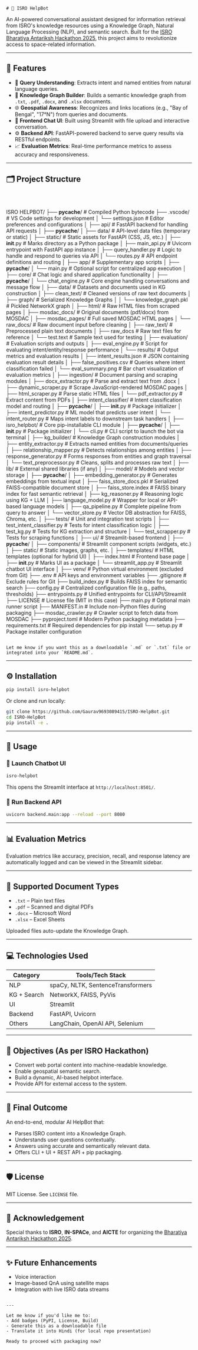 



                                                                                         # 🌟 ISRO HelpBot 

An AI-powered conversational assistant designed for information retrieval from ISRO's knowledge resources using a Knowledge Graph, Natural Language Processing (NLP), and semantic search. Built for the [ISRO Bharatiya Antariksh Hackathon 2025](https://www.isrohack.in/), this project aims to revolutionize access to space-related information.

---

## 📌 Features

- 🔎 **Query Understanding**: Extracts intent and named entities from natural language queries.
- 🧠 **Knowledge Graph Builder**: Builds a semantic knowledge graph from `.txt`, `.pdf`, `.docx`, and `.xlsx` documents.
- 🌐 **Geospatial Awareness**: Recognizes and links locations (e.g., "Bay of Bengal", "17°N") from queries and documents.
- 💬 **Frontend Chat UI**: Built using Streamlit with file upload and interactive conversation.
- ⚙️ **Backend API**: FastAPI-powered backend to serve query results via RESTful endpoints.
- 📈 **Evaluation Metrics**: Real-time performance metrics to assess accuracy and responsiveness.

---

## 🗂️ Project Structure

```



```
ISRO HELPBOT/
├── __pycache__/                       # Compiled Python bytecode
├── .vscode/                           # VS Code settings for development
│   └── settings.json                  # Editor preferences and configurations
│
├── api/                               # FastAPI backend for handling API requests
│   ├── __pycache__/
│   ├── data/                          # API-level data files (temporary or static)
│   ├── static/                        # Static assets for FastAPI (CSS, JS, etc.)
│   ├── __init__.py                    # Marks directory as a Python package
│   ├── main_api.py                    # Uvicorn entrypoint with FastAPI app instance
│   ├── query_handler.py               # Logic to handle and respond to queries via API
│   └── routes.py                      # API endpoint definitions and routing
│
├── app/                               # Supplementary app scripts
│   ├── __pycache__/
│   └── main.py                        # Optional script for centralized app execution
│
├── core/                              # Chat logic and shared application functionality
│   ├── __pycache__/
│   └── chat_engine.py                 # Core engine handling conversations and message flow
│
├── data/                              # Datasets and documents used in KG construction
│   ├── clean_text/                    # Cleaned versions of raw text documents
│   ├── graph/                         # Serialized Knowledge Graphs
│   │   └── knowledge_graph.pkl        # Pickled NetworkX graph
│   ├── html/                          # Raw HTML files from scraped pages
│   ├── mosdac_docs/                   # Original documents (pdf/docx) from MOSDAC
│   ├── mosdac_pages/                  # Full saved MOSDAC HTML pages
│   └── raw_docs/                      # Raw document input before cleaning
│
├── raw_text/                          # Preprocessed plain text documents
│   ├── raw_docs                       # Raw text files for reference
│   └── test.text                      # Sample text used for testing
│
├── evaluation/                        # Evaluation scripts and outputs
│   ├── eval_engine.py                 # Script for evaluating intent/entity/response performance
│   └── results/                       # Output metrics and evaluation results
│       ├── intent_results.json        # JSON containing evaluation result details
│       ├── false_positives.csv        # Queries where intent classification failed
│       └── eval_summary.png           # Bar chart visualization of evaluation metrics
│
├── ingestion/                         # Document parsing and scraping modules
│   ├── docx_extractor.py              # Parse and extract text from .docx
│   ├── dynamic_scraper.py             # Scrape JavaScript-rendered MOSDAC pages
│   ├── html_scraper.py                # Parse static HTML files
│   └── pdf_extractor.py               # Extract content from PDFs
│
├── intent_classifier/                # Intent classification model and routing
│   ├── __pycache__/
│   ├── __init__.py                    # Package initializer
│   ├── intent_predictor.py            # ML model that predicts user intent
│   └── intent_router.py               # Maps intent labels to downstream task handlers
│
├── isro_helpbot/                      # Core pip-installable CLI module
│   ├── __pycache__/
│   ├── __init__.py                    # Package initializer
│   └── cli.py                         # CLI script to launch the bot via terminal
│
├── kg_builder/                        # Knowledge Graph construction modules
│   ├── entity_extractor.py            # Extracts named entities from documents/queries
│   ├── relationship_mapper.py         # Detects relationships among entities
│   ├── response_generator.py          # Forms responses from entities and graph traversal
│   └── text_preprocessor.py           # Cleans, splits and processes raw text
│
├── lib/                               # External shared libraries (if any)
│
├── model/                             # Models and vector storage
│   ├── __pycache__/
│   ├── embedding_generator.py         # Generates embeddings from textual input
│   ├── faiss_store_docs.pkl           # Serialized FAISS-compatible document store
│   ├── faiss_store.index              # FAISS binary index for fast semantic retrieval
│   ├── kg_reasoner.py                 # Reasoning logic using KG + LLM
│   ├── language_model.py              # Wrapper for local or API-based language models
│   ├── qa_pipeline.py                 # Complete pipeline from query to answer
│   └── vector_store.py                # Vector DB abstraction for FAISS, Chroma, etc.
│
├── tests/                             # Unit and integration test scripts
│   ├── test_intent_classifier.py      # Tests for intent classification logic
│   ├── test_kg.py                     # Tests for KG extraction and structure
│   └── test_scrapper.py               # Tests for scraping functions
│
├── ui/                                # Streamlit-based frontend
│   ├── __pycache__/
│   ├── components/                    # Streamlit component scripts (widgets, etc.)
│   ├── static/                        # Static images, graphs, etc.
│   ├── templates/                     # HTML templates (optional for hybrid UI)
│   ├── index.html                     # Frontend base page
│   ├── __init__.py                    # Marks UI as a package
│   └── streamlit_app.py               # Streamlit chatbot UI interface
│
├── venv/                              # Python virtual environment (excluded from Git)
├── .env                               # API keys and environment variables
├── .gitignore                         # Exclude rules for Git
├── build_index.py                     # Builds FAISS index for semantic search
├── config.py                          # Centralized configuration file (e.g., paths, thresholds)
├── entrypoints.py                     # Unified entrypoints for CLI/API/Streamlit
├── LICENSE                            # License file (MIT in this case)
├── main.py                            # Optional main runner script
├── MANIFEST.in                        # Include non-Python files during packaging
├── mosdac_crawler.py                  # Crawler script to fetch data from MOSDAC
├── pyproject.toml                     # Modern Python packaging metadata
├── requirements.txt                   # Required dependencies for pip install
└── setup.py                           # Package installer configuration
```

Let me know if you want this as a downloadable `.md` or `.txt` file or integrated into your `README.md`.

````

---

## ⚙️ Installation

```bash
pip install isro-helpbot
````

Or clone and run locally:

```bash
git clone https://github.com/Gaurav9693089415/ISRO-HelpBot.git
cd ISRO-HelpBot
pip install -e .
```

---

## 🚀 Usage

### 📍 Launch Chatbot UI

```bash
isro-helpbot
```

This opens the Streamlit interface at `http://localhost:8501/`.

### 📍 Run Backend API

```bash
uvicorn backend.main:app --reload --port 8080
```

---

## 📊 Evaluation Metrics

Evaluation metrics like accuracy, precision, recall, and response latency are automatically logged and can be viewed in the Streamlit sidebar.

---

## 📂 Supported Document Types

* `.txt` – Plain text files
* `.pdf` – Scanned and digital PDFs
* `.docx` – Microsoft Word
* `.xlsx` – Excel Sheets

Uploaded files auto-update the Knowledge Graph.

---

## 💻 Technologies Used

| Category    | Tools/Tech Stack                  |
| ----------- | --------------------------------- |
| NLP         | spaCy, NLTK, SentenceTransformers |
| KG + Search | NetworkX, FAISS, PyVis            |
| UI          | Streamlit                         |
| Backend     | FastAPI, Uvicorn                  |
| Others      | LangChain, OpenAI API, Selenium   |

---

## 🎯 Objectives (As per ISRO Hackathon)

* Convert web portal content into machine-readable knowledge.
* Enable geospatial semantic search.
* Build a dynamic, AI-based helpbot interface.
* Provide API for external access to the system.

---

## 🏁 Final Outcome

An end-to-end, modular AI HelpBot that:

* Parses ISRO content into a Knowledge Graph.
* Understands user questions contextually.
* Answers using accurate and semantically relevant data.
* Offers CLI + UI + REST API + pip packaging.

---

## 🛡️ License

MIT License. See `LICENSE` file.

---

## 🙌 Acknowledgement

Special thanks to **ISRO**, **IN-SPACe**, and **AICTE** for organizing the [Bharatiya Antariksh Hackathon 2025](https://www.isrohack.in/).

---

## ✨ Future Enhancements

* Voice interaction
* Image-based QnA using satellite maps
* Integration with live ISRO data streams

```

---

Let me know if you'd like me to:
- Add badges (PyPI, License, Build)
- Generate this as a downloadable file
- Translate it into Hindi (for local repo presentation)

Ready to proceed with packaging now?
```
